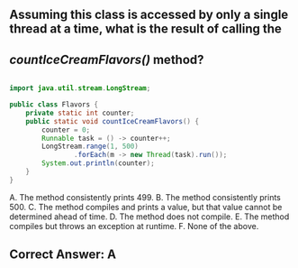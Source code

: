 ## Assuming this class is accessed by only a single thread at a time, what is the result of calling the 
## *countIceCreamFlavors()* method?

```java

import java.util.stream.LongStream;

public class Flavors {
    private static int counter;
    public static void countIceCreamFlavors() {
        counter = 0;
        Runnable task = () -> counter++;
        LongStream.range(1, 500)
                .forEach(m -> new Thread(task).run());
        System.out.println(counter);
    }
}
```

A. The method consistently prints 499.
B. The method consistently prints 500.
C. The method compiles and prints a value, but that value cannot be determined ahead of time.
D. The method does not compile.
E. The method compiles but throws an exception at runtime.
F. None of the above.

## Correct Answer: A